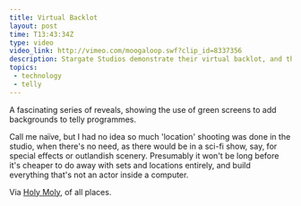 ```yaml
---
title: Virtual Backlot
layout: post
time: T13:43:34Z
type: video
video_link: http://vimeo.com/moogaloop.swf?clip_id=8337356
description: Stargate Studios demonstrate their virtual backlot, and the fact that all telly is green screened.
topics:
 - technology
 - telly
---
```


A fascinating series of reveals, showing the use of green screens to add backgrounds to telly programmes.

Call me na&#239;ve, but I had no idea so much 'location' shooting was done in the studio, when there's no need, as there would be in a sci-fi show, say, for special effects or outlandish scenery. Presumably it won't be long before it's cheaper to do away with sets and locations entirely, and build everything that's not an actor inside a computer.

Via [Holy Moly][1], of all places.

[1]:http://www.holymoly.com/celebrity-news/random/green-screen-reveal42339 "Green screen reveal at Holy Moly"